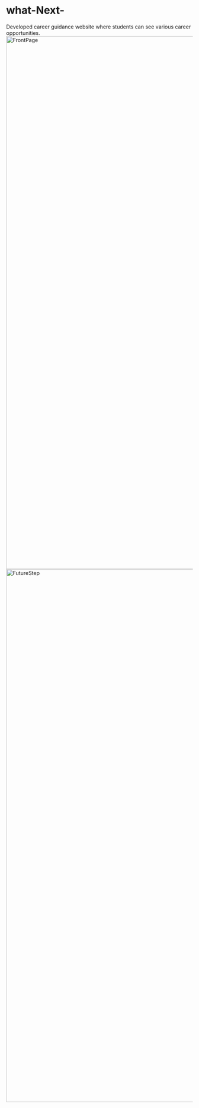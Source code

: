 # what-Next-
Developed career guidance website where students can see various career opportunities. 
<img width="1440" alt="FrontPage" src="https://user-images.githubusercontent.com/123541865/229594592-2360bc07-49b5-4136-8593-376932906470.png">
<img width="1440" alt="FutureStep" src="https://user-images.githubusercontent.com/123541865/229594659-d4f99aa5-df7a-4e32-8fbc-5a123d5b2321.png">


